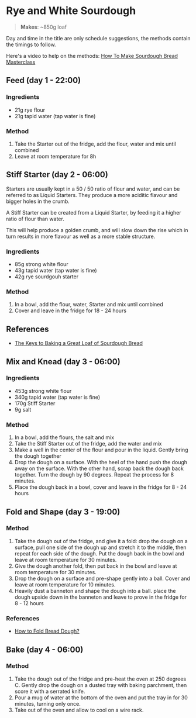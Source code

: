 # Rye and White Sourdough

> **Makes**: ~850g loaf

Day and time in the title are only schedule suggestions,
the methods contain the timings to follow.

Here's a video to help on the methods:
[How To Make Sourdough Bread Masterclass](https://www.youtube.com/watch?v=2FVfJTGpXnU)

## Feed (day 1 - 22:00)

### Ingredients

* 21g rye flour
* 21g tapid water (tap water is fine)

### Method

1. Take the Starter out of the fridge, add the flour, water
   and mix until combined
2. Leave at room temperature for 8h

## Stiff Starter (day 2 - 06:00)

Starters are usually kept in a 50 / 50 ratio of flour and water,
and can be referred to as Liquid Starters. They produce a more aciditic flavour
and bigger holes in the crumb.

A Stiff Starter can be created from a Liquid Starter,
by feeding it a higher ratio of flour than water.

This will help produce a golden crumb, and will slow down the rise
which in turn results in more flavour as well as a more stable structure.

### Ingredients

* 85g strong white flour
* 43g tapid water (tap water is fine)
* 42g rye sourdgouh starter

### Method

1. In a bowl, add the flour, water, Starter and mix until combined
2. Cover and leave in the fridge for 18 - 24 hours

## References

* [The Keys to Baking a Great Loaf of Sourdough Bread](https://www.epicurious.com/expert-advice/how-to-make-sourdough-bread-starter-at-home-article)

## Mix and Knead (day 3 - 06:00)

### Ingredients

* 453g strong white flour
* 340g tapid water (tap water is fine)
* 170g Stiff Starter
* 9g salt

### Method

1. In a bowl, add the flours, the salt and mix
2. Take the Stiff Starter out of the fridge, add the water and mix
3. Make a well in the center of the flour and pour in the liquid.
   Gently bring the dough together
4. Drop the dough on a surface.
   With the heel of the hand push the dough away on the surface.
   With the other hand, scrap back the dough back together.
   Turn the dough by 90 degrees.
   Repeat the process for 8 minutes.
5. Place the dough back in a bowl, cover and leave in the fridge
   for 8 - 24 hours

## Fold and Shape (day 3 - 19:00)

### Method

1. Take the dough out of the fridge, and give it a fold:
   drop the dough on a surface,
   pull one side of the dough up
   and stretch it to the middle, then repeat for each side of the dough.
   Put the dough back in the bowl and leave at room temperature for 30 minutes.
2. Give the dough another fold, then put back in the bowl
   and leave at room temperature for 30 minutes.
3. Drop the dough on a surface and pre-shape gently into a ball.
   Cover and leave at room temperature for 10 minutes.
4. Heavily dust a banneton and shape the dough into a ball.
   place the dough upside down in the banneton
   and leave to prove in the fridge for 8 - 12 hours
   
### References

* [How to Fold Bread Dough?](https://www.thespruceeats.com/how-to-fold-bread-dough-1446709)

## Bake (day 4 - 06:00)

### Method

1. Take the dough out of the fridge and pre-heat the oven at 250 degrees C.
   Gently drop the dough on a dusted tray with baking parchment,
   then score it with a serrated knife.
2. Pour a mug of water at the bottom of the oven and put the tray in
   for 30 minutes, turning only once.
3. Take out of the oven and allow to cool on a wire rack.
